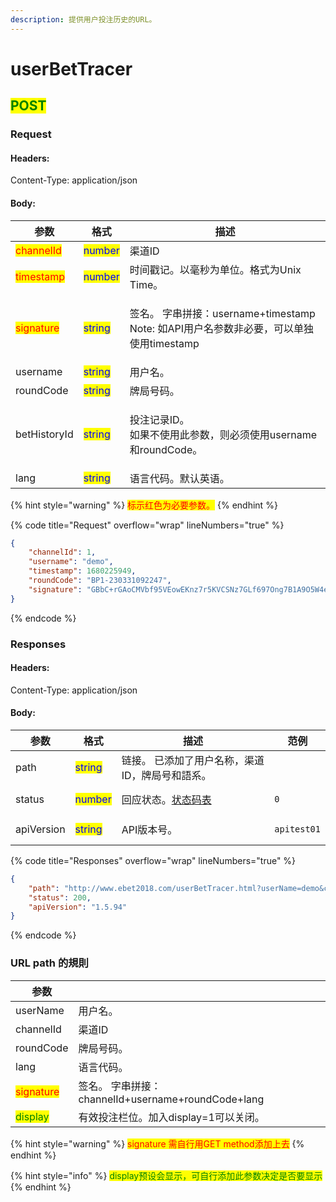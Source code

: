 ```yaml
---
description: 提供用户投注历史的URL。
---
```


# userBetTracer

## <mark style="color:green;">POST</mark>

### **Request**

#### Headers:

Content-Type: application/json

#### Body:

| 参数                                        | 格式                                      | 描述                                                                        |
| ----------------------------------------- | --------------------------------------- | ------------------------------------------------------------------------- |
| <mark style="color:red;">channelId</mark> | <mark style="color:blue;">number</mark> | 渠道ID                                                                      |
| <mark style="color:red;">timestamp</mark> | <mark style="color:blue;">number</mark> | 时间戳记。以毫秒为单位。格式为Unix Time。                                                 |
| <mark style="color:red;">signature</mark> | <mark style="color:blue;">string</mark> | <p>签名。 字串拼接：username+timestamp <br>Note: 如API用户名参数非必要，可以单独使用timestamp</p> |
| username                                  | <mark style="color:blue;">string</mark> | 用户名。                                                                      |
| roundCode                                 | <mark style="color:blue;">string</mark> | 牌局号码。                                                                     |
| betHistoryId                              | <mark style="color:blue;">string</mark> | <p>投注记录ID。 <br>如果不使用此参数，则必须使用username和roundCode。</p>                      |
| lang                                      | <mark style="color:blue;">string</mark> | 语言代码。默认英语。                                                                |

{% hint style="warning" %}
<mark style="color:red;">标示红色为必要参数。</mark>
{% endhint %}

{% code title="Request" overflow="wrap" lineNumbers="true" %}
```json
{
    "channelId": 1,
    "username": "demo",
    "timestamp": 1680225949,
    "roundCode": "BP1-230331092247",
    "signature": "GBbC+rGAoCMVbf95VEowEKnz7r5KVCSNz7GLf697Ong7B1A9O5W4ebiW5xIb6VIc+G4bLYbrtmYtgesfN3x9133RXscIfHTEi8flLLLz3SApnZGg4Sd7NI01Q4nAn3pwxZXW3/0HqLqFavLnK/VZ8atqoqj9rO6JgKVeyLhitvE="
}
```
{% endcode %}

### **Responses**

#### Headers:

Content-Type: application/json

#### Body:

<table><thead><tr><th>参数</th><th>格式</th><th>描述</th><th data-hidden>范例</th></tr></thead><tbody><tr><td>path</td><td><mark style="color:blue;">string</mark></td><td>链接。 已添加了用户名称，渠道ID，牌局号和語系。</td><td></td></tr><tr><td>status</td><td><mark style="color:blue;">number</mark></td><td>回应状态。<a href="../../ebet-zhuang-tai-ma.md#ebet-xiang-ying-de-zhuang-tai-dai-ma">状态码表</a></td><td><pre><code>0
</code></pre></td></tr><tr><td>apiVersion</td><td><mark style="color:blue;">string</mark></td><td>API版本号。</td><td><pre><code>apitest01
</code></pre></td></tr></tbody></table>

{% code title="Responses" overflow="wrap" lineNumbers="true" %}
```json
{
    "path": "http://www.ebet2018.com/userBetTracer.html?userName=demo&channelId=1&roundCode=BP1-230331092247&lang=en_us",
    "status": 200,
    "apiVersion": "1.5.94"
}
```
{% endcode %}

### URL path 的規則

| 参数                                        |                                            |
| ----------------------------------------- | ------------------------------------------ |
| userName                                  | 用户名。                                       |
| channelId                                 | 渠道ID                                       |
| roundCode                                 | 牌局号码。                                      |
| lang                                      | 语言代码。                                      |
| <mark style="color:red;">signature</mark> | 签名。 字串拼接：channelId+username+roundCode+lang |
| <mark style="color:green;">display</mark> | 有效投注栏位。加入display=1可以关闭。                    |

{% hint style="warning" %}
<mark style="color:red;">signature 需自行用GET method添加上去</mark>
{% endhint %}

{% hint style="info" %}
<mark style="color:green;">display预设会显示，可自行添加此参数决定是否要显示</mark>
{% endhint %}
